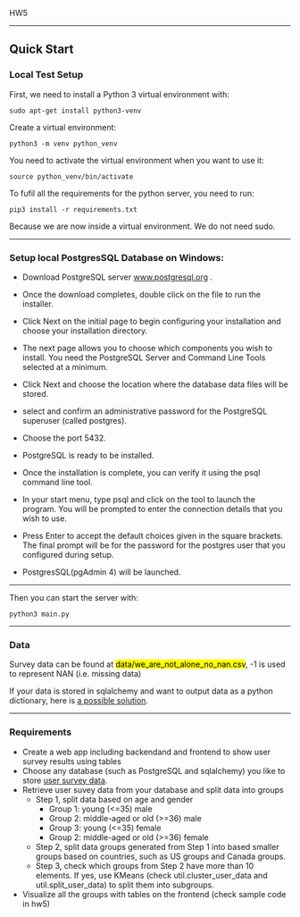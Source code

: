 HW5
***
## Quick Start
### Local Test Setup
First, we need to install a Python 3 virtual environment with:
```
sudo apt-get install python3-venv
```

Create a virtual environment:
```
python3 -m venv python_venv
```

You need to activate the virtual environment when you want to use it:
```
source python_venv/bin/activate
```

To fufil all the requirements for the python server, you need to run:
```
pip3 install -r requirements.txt
```
Because we are now inside a virtual environment. We do not need sudo.
***
### Setup local PostgresSQL Database on Windows:

* Download PostgreSQL server  www.postgresql.org .

* Once the download completes, double click on the file to run the installer.

* Click Next on the initial page to begin configuring your installation and choose your installation directory.

* The next page allows you to choose which components you wish to install. You need the PostgreSQL Server and Command Line Tools selected at a minimum.

* Click Next and choose the location where the database data files will be stored.

* select and confirm an administrative password for the PostgreSQL superuser (called postgres).

* Choose the port 5432.

* PostgreSQL is ready to be installed.

* Once the installation is complete, you can verify it using the psql command line tool.

* In your start menu, type psql and click on the tool to launch the program. You will be prompted to enter the connection details that you wish to use.

* Press Enter to accept the default choices given in the square brackets. The final prompt will be for the password for the postgres user that you configured during setup.

* PostgresSQL(pgAdmin 4) will be launched.

***
Then you can start the server with:
```
python3 main.py
```
***
### Data
Survey data can be found at <mark>data/we_are_not_alone_no_nan.csv</mark>, -1 is used to represent NAN (i.e. missing data)

If your data is stored in sqlalchemy and want to output data as a python dictionary, here is [a possible solution](https://stackoverflow.com/questions/1958219/convert-sqlalchemy-row-object-to-python-dict).
***
### Requirements
- Create a web app including backendand and frontend to show user survey results using tables
- Choose any database (such as PostgreSQL and sqlalchemy) you like to store [user survey data](data/we_are_not_alone_no_nan.csv).
- Retrieve user suvey data from your database and split data into groups
	- Step 1, split data based on age and gender
		- Group 1: young (<=35) male
		- Group 2: middle-aged or old (>=36) male
		- Group 3: young (<=35) female
		- Group 2: middle-aged or old (>=36) female
	- Step 2, split data groups generated from Step 1 into based smaller groups based on countries, such as US groups and Canada groups.
	- Step 3, check which groups from Step 2 have more than 10 elements. If yes, use KMeans (check util.cluster_user_data and util.split_user_data) to split them into subgroups.
- Visualize all the groups with tables on the frontend (check sample code in hw5)



